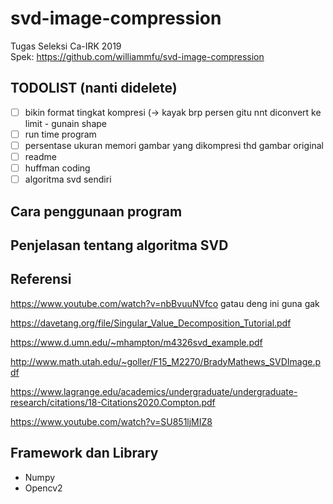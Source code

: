 # svd-image-compression
Tugas Seleksi Ca-IRK 2019<br>
Spek: https://github.com/williammfu/svd-image-compression

## TODOLIST (nanti didelete)
- [ ] bikin format tingkat kompresi (-> kayak brp persen gitu nnt diconvert ke limit - gunain shape
- [ ] run time program
- [ ] persentase ukuran memori gambar yang dikompresi thd gambar original
- [ ] readme
- [ ] huffman coding
- [ ] algoritma svd sendiri
## Cara penggunaan program


## Penjelasan tentang algoritma SVD


## Referensi
https://www.youtube.com/watch?v=nbBvuuNVfco gatau deng ini guna gak

https://davetang.org/file/Singular_Value_Decomposition_Tutorial.pdf

https://www.d.umn.edu/~mhampton/m4326svd_example.pdf

http://www.math.utah.edu/~goller/F15_M2270/BradyMathews_SVDImage.pdf

https://www.lagrange.edu/academics/undergraduate/undergraduate-research/citations/18-Citations2020.Compton.pdf

https://www.youtube.com/watch?v=SU851ljMIZ8

## Framework dan Library
- Numpy
- Opencv2